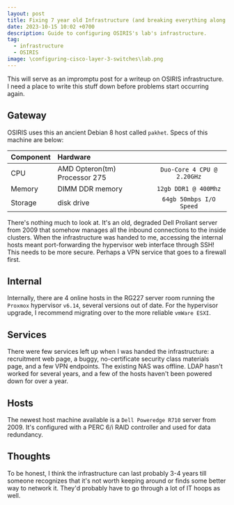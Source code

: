 ```yaml
---
layout: post
title: Fixing 7 year old Infrastructure (and breaking everything along the way)
date: 2023-10-15 10:02 +0700
description: Guide to configuring OSIRIS's lab's infrastructure.
tag:
  - infrastructure
  - OSIRIS
image: \configuring-cisco-layer-3-switches\lab.png
---
```


This will serve as an impromptu post for a writeup on OSIRIS infrastructure. I need a place to write this stuff down before problems start occurring again.

## Gateway

OSIRIS uses this an ancient Debian 8 host called `pakhet`. Specs of this machine are below:
<div class="overflow-table" markdown="block">

| Component               | Hardware                           |                           |
| :---------------------- | :--------------------------------- | :-------------------:     |
| CPU                     | AMD Opteron(tm) Processor 275      | `Duo-Core 4 CPU @ 2.20GHz`|
| Memory                  | DIMM DDR memory                    | `12gb DDR1 @ 400Mhz`      |
| Storage                 | disk drive                         | `64gb 50mbps I/O Speed`   |

</div>

There's nothing much to look at. It's an old, degraded Dell Proliant server from 2009 that somehow manages all the inbound connections to the inside clusters. When the infrastructure was handed to me, accessing the internal hosts meant port-forwarding the hypervisor web interface through SSH! This needs to be more secure. Perhaps a VPN service that goes to a firewall first.

## Internal

Internally, there are 4 online hosts in the RG227 server room running the `Proxmox` hypervisor `v6.14`, several versions out of date. For the hypervisor upgrade, I recommend migrating over to the more reliable `vmWare ESXI`.

## Services

There were few services left up when I was handed the infrastructure: a recruitment web page, a buggy, no-certificate security class materials page, and a few VPN endpoints. The existing NAS was offline. LDAP hasn't worked for several years, and a few of the hosts haven't been powered down for over a year.

## Hosts

The newest host machine available is a `Dell Poweredge R710` server from 2009. It's configured with a PERC 6/i RAID controller and used for data redundancy.

## Thoughts

To be honest, I think the infrastructure can last probably 3-4 years till someone recognizes that it's not worth keeping around or finds some better way to network it. They'd probably have to go through a lot of IT hoops as well.

